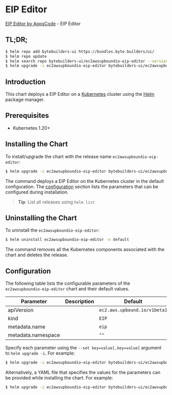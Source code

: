 # EIP Editor

[EIP Editor by AppsCode](https://byte.builders) - EIP Editor

## TL;DR;

```bash
$ helm repo add bytebuilders-ui https://bundles.byte.builders/ui/
$ helm repo update
$ helm search repo bytebuilders-ui/ec2awsupboundio-eip-editor --version=v0.4.18
$ helm upgrade -i ec2awsupboundio-eip-editor bytebuilders-ui/ec2awsupboundio-eip-editor -n default --create-namespace --version=v0.4.18
```

## Introduction

This chart deploys a EIP Editor on a [Kubernetes](http://kubernetes.io) cluster using the [Helm](https://helm.sh) package manager.

## Prerequisites

- Kubernetes 1.20+

## Installing the Chart

To install/upgrade the chart with the release name `ec2awsupboundio-eip-editor`:

```bash
$ helm upgrade -i ec2awsupboundio-eip-editor bytebuilders-ui/ec2awsupboundio-eip-editor -n default --create-namespace --version=v0.4.18
```

The command deploys a EIP Editor on the Kubernetes cluster in the default configuration. The [configuration](#configuration) section lists the parameters that can be configured during installation.

> **Tip**: List all releases using `helm list`

## Uninstalling the Chart

To uninstall the `ec2awsupboundio-eip-editor`:

```bash
$ helm uninstall ec2awsupboundio-eip-editor -n default
```

The command removes all the Kubernetes components associated with the chart and deletes the release.

## Configuration

The following table lists the configurable parameters of the `ec2awsupboundio-eip-editor` chart and their default values.

|     Parameter      | Description |                 Default                 |
|--------------------|-------------|-----------------------------------------|
| apiVersion         |             | <code>ec2.aws.upbound.io/v1beta1</code> |
| kind               |             | <code>EIP</code>                        |
| metadata.name      |             | <code>eip</code>                        |
| metadata.namespace |             | <code>""</code>                         |


Specify each parameter using the `--set key=value[,key=value]` argument to `helm upgrade -i`. For example:

```bash
$ helm upgrade -i ec2awsupboundio-eip-editor bytebuilders-ui/ec2awsupboundio-eip-editor -n default --create-namespace --version=v0.4.18 --set apiVersion=ec2.aws.upbound.io/v1beta1
```

Alternatively, a YAML file that specifies the values for the parameters can be provided while
installing the chart. For example:

```bash
$ helm upgrade -i ec2awsupboundio-eip-editor bytebuilders-ui/ec2awsupboundio-eip-editor -n default --create-namespace --version=v0.4.18 --values values.yaml
```

